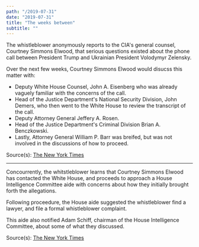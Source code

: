 ```yaml
---
path: "/2019-07-31"
date: "2019-07-31"
title: "The weeks between"
subtitle: ""
---
```


The whistleblower anonymously reports to the CIA's general counsel, Courtney Simmons Elwood, that serious questions existed about the phone call between President Trump and Ukrainian President Volodymyr Zelensky.

Over the next few weeks, Courtney Simmons Elwood would disucss this matter with:
  - Deputy White House Counsel, John A. Eisenberg who was already vaguely familiar with the concerns of the call.
  - Head of the Justice Department's National Security Division, John Demers, who then went to the White House to review the transcript of the call.
  - Deputy Attorney General Jeffery A. Rosen.
  - Head of the Justice Department's Criminal Division Brian A. Benczkowski.
  - Lastly, Attorney General William P. Barr was breifed, but was not involved in the discussions of how to proceed.

<span class="sources">
Source(s): <a href="https://www.nytimes.com/2019/09/26/us/politics/who-is-whistleblower.html" target="_blank" rel="noopener noreferrer">The New York Times</a>
</span>

---

Concourrently, the whitstleblower learns that Courtney Simmons Elwood has contacted the White House, and proceeds to approach a House Intelligence Committee aide with concerns about how they initially brought forth the allegations. 

Following proceedure, the House aide suggested the whistleblower find a lawyer, and file a formal whistleblower complaint.

This aide also notified Adam Schiff, chairman of the House Intelligence Committee, about some of what they discussed.

<span class="sources">
Source(s): <a href="https://www.nytimes.com/2019/10/02/us/politics/adam-schiff-whistleblower.html" target="_blank" rel="noopener noreferrer">The New York Times</a>
</span>